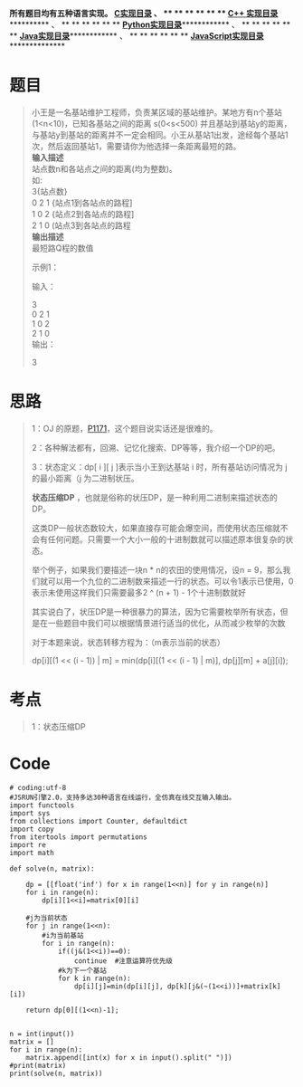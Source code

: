 **所有题目均有五种语言实现。
**[C实现目录](https://renjie.blog.csdn.net/article/details/129190260 "C实现目录")** 、
** ** ** ** ** ** **[C++
实现目录](https://blog.csdn.net/misayaaaaa/category_12036814.html "C++
实现目录")************** 、 ** ** ** ** ** **
**[Python实现目录](https://blog.csdn.net/misayaaaaa/category_12111005.html
"Python实现目录")************** 、 ** ** ** ** ** **
**[Java实现目录](https://blog.csdn.net/misayaaaaa/category_12111006.html
"Java实现目录")************** 、 ** ** ** ** ** **
**[JavaScript实现目录](https://blog.csdn.net/misayaaaaa/category_12199270.html
"JavaScript实现目录")****************

# 题目

> 小王是一名基站维护工程师，负责某区域的基站维护。某地方有n个基站(1<n<10)，已知各基站之间的距离 s(0<s<500)
> 并且基站到基站y的距离，与基站y到基站的距离并不一定会相同。小王从基站1出发，途经每个基站1次，然后返回基站1，需要请你为他选择一条距离最短的路。  
>  **输入描述**  
>  站点数n和各站点之间的距离(均为整数)。  
>  如:  
>  3{站点数}  
>  0 2 1 {站点1到各站点的路程]  
>  1 0 2 {站点2到各站点的路程]  
>  2 1 0 (站点3到各站点的路程  
>  **输出描述**  
>  最短路Q程的数值
>
> 示例1：
>
> 输入：
>
> 3  
>  0 2 1  
>  1 0 2  
>  2 1 0  
>  输出：
>
> 3

# 思路

> 1：OJ 的原题，[P1171](https://www.luogu.com.cn/problem/P1171
> "P1171")，这个题目说实话还是很难的。
>
> 2：各种解法都有，回溯、记忆化搜索、DP等等，我介绍一个DP的吧。
>
> 3：状态定义：dp[ i ][ j ]表示当小王到达基站 i 时，所有基站访问情况为 j 的最小距离（j 为二进制状压。
>
> **状态压缩DP** ，也就是俗称的状压DP，是一种利用二进制来描述状态的DP。
>
> 这类DP一般状态数较大，如果直接存可能会爆空间，而使用状态压缩就不会有任何问题。只需要一个大小一般的十进制数就可以描述原本很复杂的状态。
>
> 举个例子，如果我们要描述一块n * n的农田的使用情况，设n =
> 9，那么我们就可以用一个九位的二进制数来描述一行的状态。可以令1表示已使用，0表示未使用这样我们只需要最多2 ^ (n + 1) - 1个十进制数就好
>
> 其实说白了，状压DP是一种很暴力的算法，因为它需要枚举所有状态，但是在一些题目中我们可以根据情景进行适当的优化，从而减少枚举的次数
>
> 对于本题来说，状态转移方程为：（m表示当前的状态）
>
> dp[i][(1 << (i - 1)) | m] = min(dp[i][(1 << (i - 1) | m)], dp[j][m] +
> a[j][i]);

# 考点

> 1：状态压缩DP

# Code

    
    
    # coding:utf-8
    #JSRUN引擎2.0，支持多达30种语言在线运行，全仿真在线交互输入输出。 
    import functools
    import sys
    from collections import Counter, defaultdict
    import copy
    from itertools import permutations
    import re
    import math
    
    def solve(n, matrix):
    
        dp = [[float('inf') for x in range(1<<n)] for y in range(n)]
        for i in range(n):
            dp[i][1<<i]=matrix[0][i]
        
        #j为当前状态
        for j in range(1<<n):
            #i为当前基站
            for i in range(n):
                if((j&(1<<i))==0): 
                    continue  #注意运算符优先级
                #k为下一个基站
                for k in range(n):
                    dp[i][j]=min(dp[i][j], dp[k][j&(~(1<<i))]+matrix[k][i])
    
        return dp[0][(1<<n)-1];
    
    
    n = int(input())
    matrix = []
    for i in range(n):
        matrix.append([int(x) for x in input().split(" ")])
    #print(matrix)
    print(solve(n, matrix))
    
    

